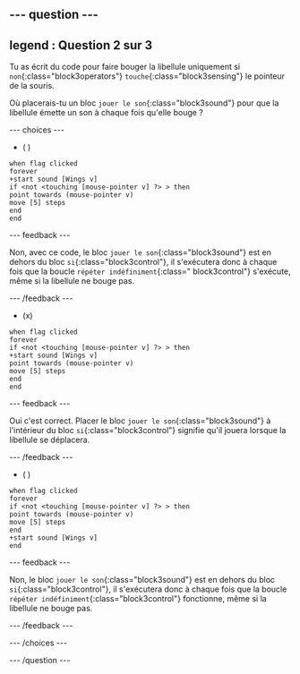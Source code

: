 
--- question ---
---
legend : Question 2 sur 3
---

Tu as écrit du code pour faire bouger la libellule uniquement si `non`{:class="block3operators"} `touche`{:class="block3sensing"} le pointeur de la souris.

Où placerais-tu un bloc `jouer le son`{:class="block3sound"} pour que la libellule émette un son à chaque fois qu'elle bouge ?

--- choices ---

- ( )

```blocks3
when flag clicked
forever
+start sound [Wings v]
if <not <touching [mouse-pointer v] ?> > then
point towards (mouse-pointer v)
move [5] steps
end
end
```

--- feedback ---

Non, avec ce code, le bloc `jouer le son`{:class="block3sound"} est en dehors du bloc `si`{:class="block3control"}, il s'exécutera donc à chaque fois que la boucle `répéter indéfiniment`{:class=" block3control"} s'exécute, même si la libellule ne bouge pas.

--- /feedback ---

- (x)

```blocks3
when flag clicked
forever
if <not <touching [mouse-pointer v] ?> > then
+start sound [Wings v]
point towards (mouse-pointer v)
move [5] steps
end
end
```

  --- feedback ---

Oui c'est correct. Placer le bloc `jouer le son`{:class="block3sound"} à l'intérieur du bloc `si`{:class="block3control"} signifie qu'il jouera lorsque la libellule se déplacera.

  --- /feedback ---

- ( )


```blocks3
when flag clicked
forever
if <not <touching [mouse-pointer v] ?> > then
point towards (mouse-pointer v)
move [5] steps
end
+start sound [Wings v]
end
```

  --- feedback ---

Non, le bloc `jouer le son`{:class="block3sound"} est en dehors du bloc `si`{:class="block3control"}, il s'exécutera donc à chaque fois que la boucle `répéter indéfiniment`{:class="block3control"} fonctionne, même si la libellule ne bouge pas.

  --- /feedback ---

--- /choices ---

--- /question ---
